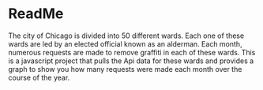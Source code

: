 # ReadMe

The city of Chicago is divided into 50 different wards. Each one of these wards are led by an elected official known as an alderman. Each month, numerous requests are made to remove graffiti in each of these wards. This is a javascript project that pulls the Api data for these wards and provides a graph to show you how many requests were made each month over the course of the year. 

